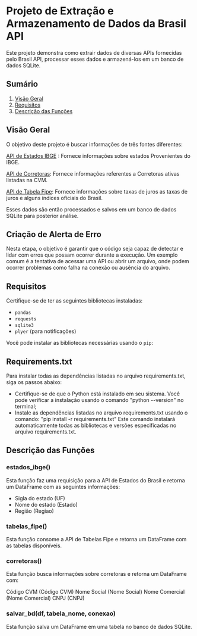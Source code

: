 # Projeto de Extração e Armazenamento de Dados da Brasil API

Este projeto demonstra como extrair dados de diversas APIs fornecidas pelo Brasil API, processar esses dados e armazená-los em um banco de dados SQLite.

## Sumário

1. [Visão Geral](#visão-geral)
2. [Requisitos](#requisitos)
3. [Descrição das Funções](#descrição-das-funções)


## Visão Geral

O objetivo deste projeto é buscar informações de três fontes diferentes:

[API de Estados IBGE](https://brasilapi.com.br/api/ibge/uf/v1) : Fornece informações sobre estados Provenientes do IBGE.

[API de Corretoras](https://brasilapi.com.br/api/cvm/corretoras/v1): Fornece informações referentes a Corretoras ativas listadas na CVM.

[API de Tabela Fipe](https://brasilapi.com.br/api/fipe/tabelas/v1): Fornece informações sobre taxas de juros as taxas de juros e alguns índices oficiais do Brasil.

Esses dados são então processados e salvos em um banco de dados SQLite para posterior análise.

## Criação de Alerta de Erro

Nesta etapa, o objetivo é garantir que o código seja capaz de detectar e lidar com erros que possam ocorrer durante a execução. Um exemplo comum é a tentativa de acessar uma API ou abrir um arquivo, onde podem ocorrer problemas como falha na conexão ou ausência do arquivo.

## Requisitos

Certifique-se de ter as seguintes bibliotecas instaladas:

- `pandas`
- `requests`
- `sqlite3` 
- `plyer` (para notificações)

Você pode instalar as bibliotecas necessárias usando o `pip`:

## Requirements.txt

Para instalar todas as dependências listadas no arquivo requirements.txt, siga os passos abaixo:

- Certifique-se de que o Python está instalado em seu sistema. Você pode verificar a instalação usando o comando "python --version" no terminal;
- Instale as dependências listadas no arquivo requirements.txt usando o comando: "pip install -r requirements.txt"
Este comando instalará automaticamente todas as bibliotecas e versões especificadas no arquivo requirements.txt.

## Descrição das Funções

### estados_ibge()
Esta função faz uma requisição para a API de Estados do Brasil e retorna um DataFrame com as seguintes informações:

- Sigla do estado (UF)
- Nome do estado (Estado)
- Região (Regiao)

### tabelas_fipe()
Esta função consome a API de Tabelas Fipe e retorna um DataFrame com as tabelas disponíveis.


### corretoras()
Esta função busca informações sobre corretoras e retorna um DataFrame com:

Código CVM (Código CVM)
Nome Social (Nome Social)
Nome Comercial (Nome Comercial)
CNPJ (CNPJ)

### salvar_bd(df, tabela_nome, conexao)
Esta função salva um DataFrame em uma tabela no banco de dados SQLite.

